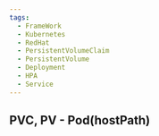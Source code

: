 ```yaml
---
tags:
  - FrameWork
  - Kubernetes
  - RedHat
  - PersistentVolumeClaim
  - PersistentVolume
  - Deployment
  - HPA
  - Service
---
```

## PVC, PV - Pod(hostPath)
